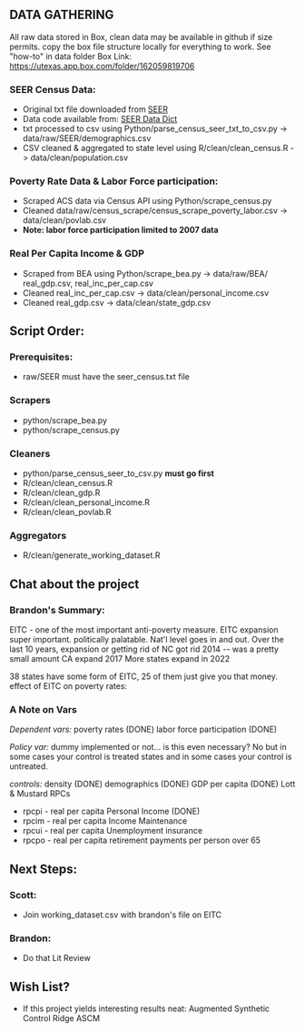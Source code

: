 ## DATA GATHERING 

All raw data stored in Box, clean data may be available in github if size permits.
copy the box file structure locally for everything to work. See "how-to" in data folder
Box Link: https://utexas.app.box.com/folder/162059819706

### SEER Census Data:

- Original txt file downloaded from [SEER](https://seer.cancer.gov/popdata/download.html)
- Data code available from: [SEER Data Dict](https://seer.cancer.gov/popdata/popdic.html)
- txt processed to csv using Python/parse_census_seer_txt_to_csv.py -> data/raw/SEER/demographics.csv
- CSV cleaned & aggregated to state level using R/clean/clean_census.R -> data/clean/population.csv
    
### Poverty Rate Data & Labor Force participation: 

- Scraped ACS data via Census API using Python/scrape_census.py
- Cleaned data/raw/census_scrape/census_scrape_poverty_labor.csv -> data/clean/povlab.csv
- **Note: labor force participation limited to 2007 data**

### Real Per Capita Income & GDP
- Scraped from BEA using Python/scrape_bea.py -> data/raw/BEA/ real_gdp.csv, real_inc_per_cap.csv
- Cleaned real_inc_per_cap.csv -> data/clean/personal_income.csv
- Cleaned real_gdp.csv -> data/clean/state_gdp.csv

## Script Order:
### Prerequisites: 
- raw/SEER must have the seer_census.txt file

### Scrapers
- python/scrape_bea.py
- python/scrape_census.py

### Cleaners
- python/parse_census_seer_to_csv.py **must go first**
- R/clean/clean_census.R
- R/clean/clean_gdp.R
- R/clean/clean_personal_income.R
- R/clean/clean_povlab.R

### Aggregators
- R/clean/generate_working_dataset.R

## Chat about the project 
### Brandon's Summary:

EITC - one of the most important anti-poverty measure. 
EITC expansion super important. politically palatable. Nat'l level goes in and out. 
Over the last 10 years, expansion or getting rid of
NC got rid 2014  -- was a pretty small amount 
CA expand 2017
More states expand in 2022

38 states have some form of EITC, 25 of them just give you that money. 
effect of EITC on poverty rates: 

### A Note on Vars

*Dependent vars:*
poverty rates (DONE)
labor force participation (DONE)

*Policy var:*
dummy implemented or not... is this even necessary? No but in some cases your control is
treated states and in some cases your control is untreated. 

*controls:* 
density (DONE)
demographics (DONE)
GDP per capita (DONE)
Lott & Mustard RPCs 
- rpcpi - real per capita Personal Income (DONE)
- rpcim - real per capita Income Maintenance 
- rpcui - real per capita Unemployment insurance
- rpcpo - real per capita retirement payments per person over 65

## Next Steps: 
 ### Scott:

- Join working_dataset.csv with brandon's file on EITC

 ### Brandon:

- Do that Lit Review


## Wish List? 

- If this project yields interesting results neat: Augmented Synthetic Control Ridge ASCM
 


